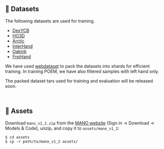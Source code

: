 ## :floppy_disk: Datasets

The following datasets are used for training. 

- [DexYCB](https://dex-ycb.github.io/)
- [HO3D](https://github.com/shreyashampali/ho3d)
- [Arctic](https://arctic.is.tue.mpg.de/)
- [InterHand](https://mks0601.github.io/InterHand2.6M/)
- [Oakink](https://oakink.net/)
- [FreiHand](https://github.com/lmb-freiburg/freihand)

We have used [webdataset](https://github.com/webdataset/webdataset) to pack the datasets into shards for efficient training. In training POEM, we have also filtered samples with left hand only. 

The packed dataset tars used for training and evaluation will be released soon.

&nbsp;

## :luggage: Assets

Download `mano_v1_2.zip` from the [MANO website](https://mano.is.tue.mpg.de) (Sign in -> Download -> Models & Code), unzip, and copy it to `assets/mano_v1_2`:

```Shell
$ cd assets
$ cp -r path/to/mano_v1_2 assets/
```